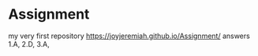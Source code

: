 # Assignment
my very first repository
https://joyjeremiah.github.io/Assignment/
answers
1.A, 2.D, 3.A,
